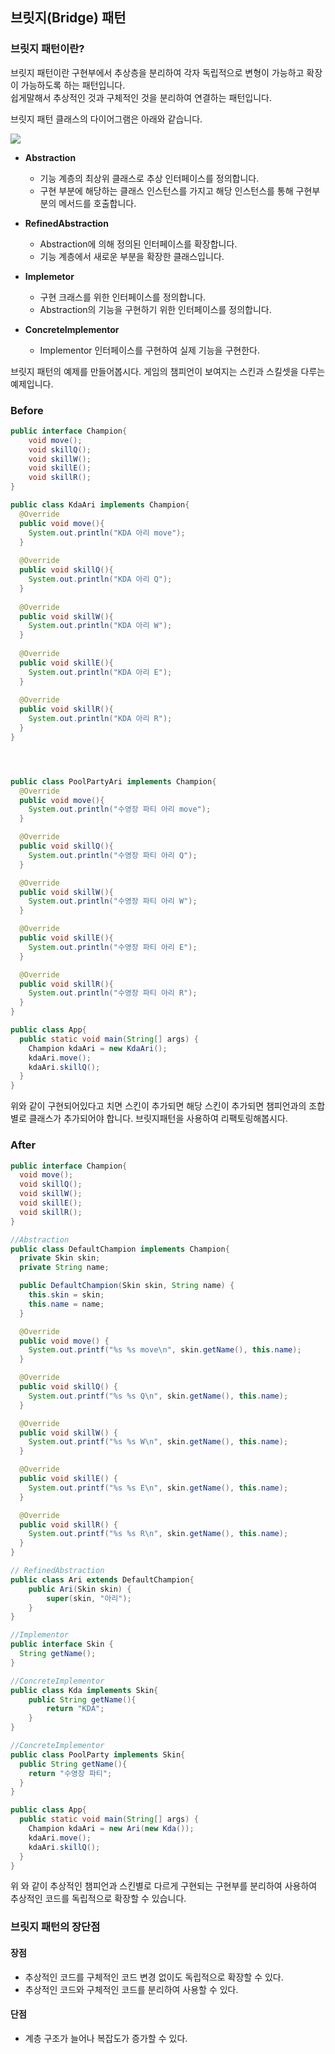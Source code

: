 ## 브릿지(Bridge) 패턴

### 브릿지 패턴이란?

브릿지 패턴이란 구현부에서 추상층을 분리하여 각자 독립적으로 변형이 가능하고 확장이 가능하도록 하는 패턴입니다.  
쉽게말해서 추상적인 것과 구체적인 것을 분리하여 연결하는 패턴입니다.

브릿지 패턴 클래스의 다이어그램은 아래와 같습니다.

![](https://images.velog.io/images/papakang22/post/13c46bb6-6115-49c0-8289-17b5ea74e190/img001.png)
+ **Abstraction**
    + 기능 계층의 최상위 클래스로 추상 인터페이스를 정의합니다.
    + 구현 부분에 해당하는 클래스 인스턴스를 가지고 해당 인스턴스를 통해 구현부분의 메서드를 호출합니다.

+ **RefinedAbstraction**
  + Abstraction에 의해 정의된 인터페이스를 확장합니다.
  + 기능 계층에서 새로운 부분을 확장한 클래스입니다.
+ **Implemetor**
  + 구현 크래스를 위한 인터페이스를 정의합니다.
  + Abstraction의 기능을 구현하기 위한 인터페이스를 정의합니다.
+ **ConcreteImplementor**
  + Implementor 인터페이스를 구현하여 실제 기능을 구현한다.


브릿지 패턴의 예제를 만들어봅시다.
게임의 챔피언이 보여지는 스킨과 스킬셋을 다루는 예제입니다.

### Before
```java
public interface Champion{
    void move();
    void skillQ();
    void skillW();
    void skillE();
    void skillR();
}
```
```java
public class KdaAri implements Champion{
  @Override
  public void move(){
    System.out.println("KDA 아리 move");
  }
    
  @Override
  public void skillQ(){
    System.out.println("KDA 아리 Q");
  }
  
  @Override
  public void skillW(){
    System.out.println("KDA 아리 W");
  }
  
  @Override
  public void skillE(){
    System.out.println("KDA 아리 E");
  }
  
  @Override
  public void skillR(){
    System.out.println("KDA 아리 R");
  }
}




public class PoolPartyAri implements Champion{
  @Override
  public void move(){
    System.out.println("수영장 파티 아리 move");
  }

  @Override
  public void skillQ(){
    System.out.println("수영장 파티 아리 Q");
  }

  @Override
  public void skillW(){
    System.out.println("수영장 파티 아리 W");
  }

  @Override
  public void skillE(){
    System.out.println("수영장 파티 아리 E");
  }

  @Override
  public void skillR(){
    System.out.println("수영장 파티 아리 R");
  }
}
```
```java
public class App{
  public static void main(String[] args) {
    Champion kdaAri = new KdaAri();
    kdaAri.move();
    kdaAri.skillQ();
  }
}
```

위와 같이 구현되어있다고 치면 스킨이 추가되면 해당 스킨이 추가되면 챔피언과의 조합별로 클래스가 추가되어야 합니다.
브릿지패턴을 사용하여 리팩토링해봅시다.

### After

```java
public interface Champion{
  void move();
  void skillQ();
  void skillW();
  void skillE();
  void skillR();
}

//Abstraction
public class DefaultChampion implements Champion{
  private Skin skin;
  private String name;

  public DefaultChampion(Skin skin, String name) {
    this.skin = skin;
    this.name = name;
  }

  @Override
  public void move() {
    System.out.printf("%s %s move\n", skin.getName(), this.name);
  }

  @Override
  public void skillQ() {
    System.out.printf("%s %s Q\n", skin.getName(), this.name);
  }

  @Override
  public void skillW() {
    System.out.printf("%s %s W\n", skin.getName(), this.name);
  }

  @Override
  public void skillE() {
    System.out.printf("%s %s E\n", skin.getName(), this.name);
  }

  @Override
  public void skillR() {
    System.out.printf("%s %s R\n", skin.getName(), this.name);
  }
}
```
```java
// RefinedAbstraction
public class Ari extends DefaultChampion{
    public Ari(Skin skin) {
        super(skin, "아리");
    }
}
```

```java
//Implementor
public interface Skin {
  String getName();
}

//ConcreteImplementor
public class Kda implements Skin{
    public String getName(){
        return "KDA";
    }
}

//ConcreteImplementor
public class PoolParty implements Skin{
  public String getName(){
    return "수영장 파티";
  }
}
```
```java
public class App{
  public static void main(String[] args) {
    Champion kdaAri = new Ari(new Kda());
    kdaAri.move();
    kdaAri.skillQ();
  }
}
```

위 와 같이 추상적인 챔피언과 스킨별로 다르게 구현되는 구현부를 분리하여 사용하여 추상적인 코드를 독립적으로 확장할 수 있습니다.

### 브릿지 패턴의 장단점
#### 장점
+ 추상적인 코드를 구체적인 코드 변경 없이도 독립적으로 확장할 수 있다.
+ 추상적인 코드와 구체적인 코드를 분리하여 사용할 수 있다.

#### 단점
+ 계층 구조가 늘어나 복잡도가 증가할 수 있다.
